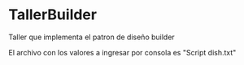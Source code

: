 # TallerBuilder

Taller que implementa el patron de diseño builder

El archivo con los valores a ingresar por consola es "Script dish.txt"
